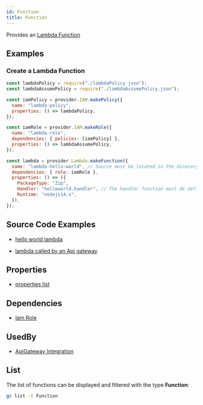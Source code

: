 ```yaml
---
id: Function
title: Function
---
```


Provides an [Lambda Function](https://console.aws.amazon.com/lambda/home)

## Examples

### Create a Lambda Function

```js
const lambdaPolicy = require("./lambdaPolicy.json");
const lambdaAssumePolicy = require("./lambdaAssumePolicy.json");

const iamPolicy = provider.IAM.makePolicy({
  name: "lambda-policy",
  properties: () => lambdaPolicy,
});

const iamRole = provider.IAM.makeRole({
  name: "lambda-role",
  dependencies: { policies: [iamPolicy] },
  properties: () => lambdaAssumePolicy,
});

const lambda = provider.Lambda.makeFunction({
  name: "lambda-hello-world", // Source must be located in the direcory 'lambda-hello-world'
  dependencies: { role: iamRole },
  properties: () => ({
    PackageType: "Zip",
    Handler: "helloworld.handler", // The handler function must de defined in lambda-hello-world/helloworkd.js
    Runtime: "nodejs14.x",
  }),
});
```

## Source Code Examples

- [hello world lambda](https://github.com/grucloud/grucloud/blob/main/example/aws/lambda/nodejs/helloworkd/iac.js)

- [lambda called by an Api gateway](https://github.com/grucloud/grucloud/blob/main/example/aws/api-gateway/lambda/iac.js)

## Properties

- [properties list](https://docs.aws.amazon.com/AWSJavaScriptSDK/latest/AWS/Lambda.html#createFunction-property)

## Dependencies

- [Iam Role](../IAM/Role.md)

## UsedBy

- [ApiGateway Integration](../ApiGatewayV2/Integration.md)

## List

The list of functions can be displayed and filtered with the type **Function**:

```sh
gc list -t Function
```

```txt

```
